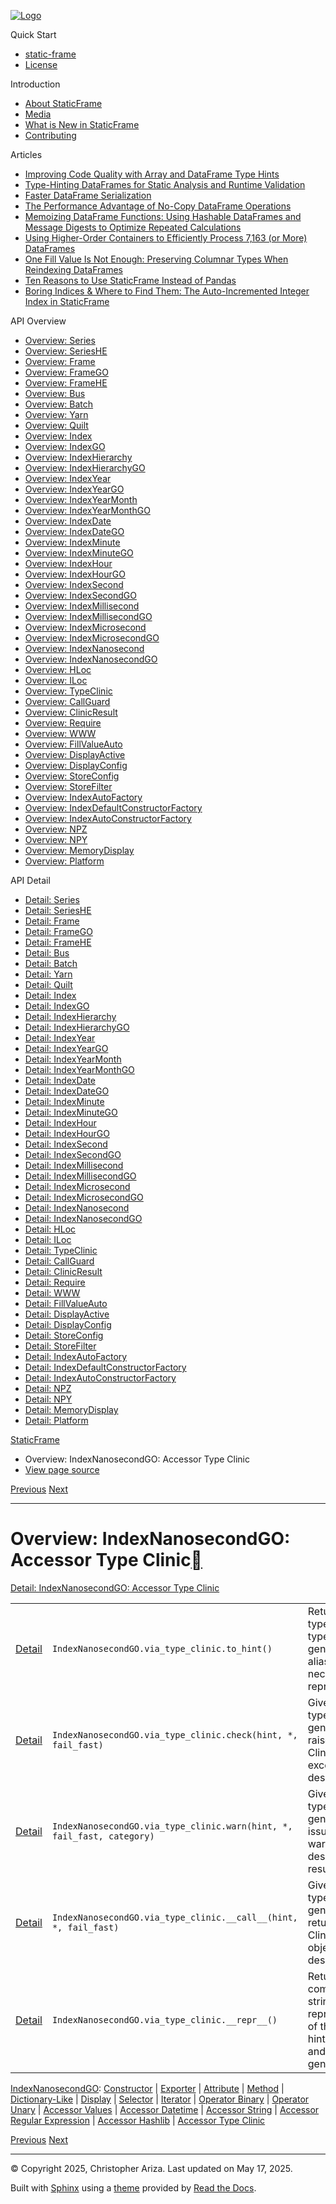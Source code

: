 [![Logo](../_static/sf-logo-web_icon-small.png)](../index.md)

Quick Start

* [static-frame](../readme.md)
* [License](../license.md)

Introduction

* [About StaticFrame](../intro.md)
* [Media](../intro.md#media)
* [What is New in StaticFrame](../new.md)
* [Contributing](../contributing.md)

Articles

* [Improving Code Quality with Array and DataFrame Type Hints](../articles/guard.md)
* [Type-Hinting DataFrames for Static Analysis and Runtime Validation](../articles/ftyping.md)
* [Faster DataFrame Serialization](../articles/serialize.md)
* [The Performance Advantage of No-Copy DataFrame Operations](../articles/no_copy.md)
* [Memoizing DataFrame Functions: Using Hashable DataFrames and Message Digests to Optimize Repeated Calculations](../articles/hash.md)
* [Using Higher-Order Containers to Efficiently Process 7,163 (or More) DataFrames](../articles/uhoc.md)
* [One Fill Value Is Not Enough: Preserving Columnar Types When Reindexing DataFrames](../articles/fill_value.md)
* [Ten Reasons to Use StaticFrame Instead of Pandas](../articles/upgrade.md)
* [Boring Indices & Where to Find Them: The Auto-Incremented Integer Index in StaticFrame](../articles/aiii.md)

API Overview

* [Overview: Series](series.md)
* [Overview: SeriesHE](series_he.md)
* [Overview: Frame](frame.md)
* [Overview: FrameGO](frame_go.md)
* [Overview: FrameHE](frame_he.md)
* [Overview: Bus](bus.md)
* [Overview: Batch](batch.md)
* [Overview: Yarn](yarn.md)
* [Overview: Quilt](quilt.md)
* [Overview: Index](index.md)
* [Overview: IndexGO](index_go.md)
* [Overview: IndexHierarchy](index_hierarchy.md)
* [Overview: IndexHierarchyGO](index_hierarchy_go.md)
* [Overview: IndexYear](index_year.md)
* [Overview: IndexYearGO](index_year_go.md)
* [Overview: IndexYearMonth](index_year_month.md)
* [Overview: IndexYearMonthGO](index_year_month_go.md)
* [Overview: IndexDate](index_date.md)
* [Overview: IndexDateGO](index_date_go.md)
* [Overview: IndexMinute](index_minute.md)
* [Overview: IndexMinuteGO](index_minute_go.md)
* [Overview: IndexHour](index_hour.md)
* [Overview: IndexHourGO](index_hour_go.md)
* [Overview: IndexSecond](index_second.md)
* [Overview: IndexSecondGO](index_second_go.md)
* [Overview: IndexMillisecond](index_millisecond.md)
* [Overview: IndexMillisecondGO](index_millisecond_go.md)
* [Overview: IndexMicrosecond](index_microsecond.md)
* [Overview: IndexMicrosecondGO](index_microsecond_go.md)
* [Overview: IndexNanosecond](index_nanosecond.md)
* [Overview: IndexNanosecondGO](index_nanosecond_go.md)
* [Overview: HLoc](hloc.md)
* [Overview: ILoc](iloc.md)
* [Overview: TypeClinic](type_clinic.md)
* [Overview: CallGuard](call_guard.md)
* [Overview: ClinicResult](clinic_result.md)
* [Overview: Require](require.md)
* [Overview: WWW](www.md)
* [Overview: FillValueAuto](fill_value_auto.md)
* [Overview: DisplayActive](display_active.md)
* [Overview: DisplayConfig](display_config.md)
* [Overview: StoreConfig](store_config.md)
* [Overview: StoreFilter](store_filter.md)
* [Overview: IndexAutoFactory](index_auto_factory.md)
* [Overview: IndexDefaultConstructorFactory](index_default_constructor_factory.md)
* [Overview: IndexAutoConstructorFactory](index_auto_constructor_factory.md)
* [Overview: NPZ](npz.md)
* [Overview: NPY](npy.md)
* [Overview: MemoryDisplay](memory_display.md)
* [Overview: Platform](platform.md)

API Detail

* [Detail: Series](../api_detail/series.md)
* [Detail: SeriesHE](../api_detail/series_he.md)
* [Detail: Frame](../api_detail/frame.md)
* [Detail: FrameGO](../api_detail/frame_go.md)
* [Detail: FrameHE](../api_detail/frame_he.md)
* [Detail: Bus](../api_detail/bus.md)
* [Detail: Batch](../api_detail/batch.md)
* [Detail: Yarn](../api_detail/yarn.md)
* [Detail: Quilt](../api_detail/quilt.md)
* [Detail: Index](../api_detail/index.md)
* [Detail: IndexGO](../api_detail/index_go.md)
* [Detail: IndexHierarchy](../api_detail/index_hierarchy.md)
* [Detail: IndexHierarchyGO](../api_detail/index_hierarchy_go.md)
* [Detail: IndexYear](../api_detail/index_year.md)
* [Detail: IndexYearGO](../api_detail/index_year_go.md)
* [Detail: IndexYearMonth](../api_detail/index_year_month.md)
* [Detail: IndexYearMonthGO](../api_detail/index_year_month_go.md)
* [Detail: IndexDate](../api_detail/index_date.md)
* [Detail: IndexDateGO](../api_detail/index_date_go.md)
* [Detail: IndexMinute](../api_detail/index_minute.md)
* [Detail: IndexMinuteGO](../api_detail/index_minute_go.md)
* [Detail: IndexHour](../api_detail/index_hour.md)
* [Detail: IndexHourGO](../api_detail/index_hour_go.md)
* [Detail: IndexSecond](../api_detail/index_second.md)
* [Detail: IndexSecondGO](../api_detail/index_second_go.md)
* [Detail: IndexMillisecond](../api_detail/index_millisecond.md)
* [Detail: IndexMillisecondGO](../api_detail/index_millisecond_go.md)
* [Detail: IndexMicrosecond](../api_detail/index_microsecond.md)
* [Detail: IndexMicrosecondGO](../api_detail/index_microsecond_go.md)
* [Detail: IndexNanosecond](../api_detail/index_nanosecond.md)
* [Detail: IndexNanosecondGO](../api_detail/index_nanosecond_go.md)
* [Detail: HLoc](../api_detail/hloc.md)
* [Detail: ILoc](../api_detail/iloc.md)
* [Detail: TypeClinic](../api_detail/type_clinic.md)
* [Detail: CallGuard](../api_detail/call_guard.md)
* [Detail: ClinicResult](../api_detail/clinic_result.md)
* [Detail: Require](../api_detail/require.md)
* [Detail: WWW](../api_detail/www.md)
* [Detail: FillValueAuto](../api_detail/fill_value_auto.md)
* [Detail: DisplayActive](../api_detail/display_active.md)
* [Detail: DisplayConfig](../api_detail/display_config.md)
* [Detail: StoreConfig](../api_detail/store_config.md)
* [Detail: StoreFilter](../api_detail/store_filter.md)
* [Detail: IndexAutoFactory](../api_detail/index_auto_factory.md)
* [Detail: IndexDefaultConstructorFactory](../api_detail/index_default_constructor_factory.md)
* [Detail: IndexAutoConstructorFactory](../api_detail/index_auto_constructor_factory.md)
* [Detail: NPZ](../api_detail/npz.md)
* [Detail: NPY](../api_detail/npy.md)
* [Detail: MemoryDisplay](../api_detail/memory_display.md)
* [Detail: Platform](../api_detail/platform.md)

[StaticFrame](../index.md)

* Overview: IndexNanosecondGO: Accessor Type Clinic
* [View page source](../_sources/api_overview/index_nanosecond_go-accessor_type_clinic.rst.txt)

[Previous](index_nanosecond_go-accessor_hashlib.md "Overview: IndexNanosecondGO: Accessor Hashlib")
[Next](hloc-constructor.md "Overview: HLoc: Constructor")

---

# Overview: IndexNanosecondGO: Accessor Type Clinic[](#overview-indexnanosecondgo-accessor-type-clinic "Link to this heading")

[Detail: IndexNanosecondGO: Accessor Type Clinic](../api_detail/index_nanosecond_go-accessor_type_clinic.md#api-detail-indexnanosecondgo-accessor-type-clinic)

|  |  |  |
| --- | --- | --- |
| [Detail](../api_detail/index_nanosecond_go-accessor_type_clinic.md#api-sig-indexnanosecondgo-via-type-clinic-to-hint) | `IndexNanosecondGO.via_type_clinic.to_hint()` | Return the type hint (the type and/or generic aliases necessary) to represent th… |
| [Detail](../api_detail/index_nanosecond_go-accessor_type_clinic.md#api-sig-indexnanosecondgo-via-type-clinic-check) | `IndexNanosecondGO.via_type_clinic.check(hint, *, fail_fast)` | Given a hint (a type and/or generic alias), raise a ClinicError exception descri… |
| [Detail](../api_detail/index_nanosecond_go-accessor_type_clinic.md#api-sig-indexnanosecondgo-via-type-clinic-warn) | `IndexNanosecondGO.via_type_clinic.warn(hint, *, fail_fast, category)` | Given a hint (a type and/or generic alias), issue a warning describing the resul… |
| [Detail](../api_detail/index_nanosecond_go-accessor_type_clinic.md#api-sig-indexnanosecondgo-via-type-clinic-call) | `IndexNanosecondGO.via_type_clinic.__call__(hint, *, fail_fast)` | Given a hint (a type and/or generic alias), return a ClinicResult object describ… |
| [Detail](../api_detail/index_nanosecond_go-accessor_type_clinic.md#api-sig-indexnanosecondgo-via-type-clinic-repr) | `IndexNanosecondGO.via_type_clinic.__repr__()` | Return a compact string representation of the type hint (the type and/or generic… |

[IndexNanosecondGO](index_nanosecond_go.md#api-overview-indexnanosecondgo): [Constructor](index_nanosecond_go-constructor.md#api-overview-indexnanosecondgo-constructor) | [Exporter](index_nanosecond_go-exporter.md#api-overview-indexnanosecondgo-exporter) | [Attribute](index_nanosecond_go-attribute.md#api-overview-indexnanosecondgo-attribute) | [Method](index_nanosecond_go-method.md#api-overview-indexnanosecondgo-method) | [Dictionary-Like](index_nanosecond_go-dictionary_like.md#api-overview-indexnanosecondgo-dictionary-like) | [Display](index_nanosecond_go-display.md#api-overview-indexnanosecondgo-display) | [Selector](index_nanosecond_go-selector.md#api-overview-indexnanosecondgo-selector) | [Iterator](index_nanosecond_go-iterator.md#api-overview-indexnanosecondgo-iterator) | [Operator Binary](index_nanosecond_go-operator_binary.md#api-overview-indexnanosecondgo-operator-binary) | [Operator Unary](index_nanosecond_go-operator_unary.md#api-overview-indexnanosecondgo-operator-unary) | [Accessor Values](index_nanosecond_go-accessor_values.md#api-overview-indexnanosecondgo-accessor-values) | [Accessor Datetime](index_nanosecond_go-accessor_datetime.md#api-overview-indexnanosecondgo-accessor-datetime) | [Accessor String](index_nanosecond_go-accessor_string.md#api-overview-indexnanosecondgo-accessor-string) | [Accessor Regular Expression](index_nanosecond_go-accessor_regular_expression.md#api-overview-indexnanosecondgo-accessor-regular-expression) | [Accessor Hashlib](index_nanosecond_go-accessor_hashlib.md#api-overview-indexnanosecondgo-accessor-hashlib) | [Accessor Type Clinic](#api-overview-indexnanosecondgo-accessor-type-clinic)

[Previous](index_nanosecond_go-accessor_hashlib.md "Overview: IndexNanosecondGO: Accessor Hashlib")
[Next](hloc-constructor.md "Overview: HLoc: Constructor")

---

© Copyright 2025, Christopher Ariza.
Last updated on May 17, 2025.

Built with [Sphinx](https://www.sphinx-doc.org/) using a
[theme](https://github.com/readthedocs/sphinx_rtd_theme)
provided by [Read the Docs](https://readthedocs.org).